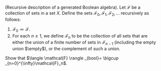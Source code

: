 (Recursive description of a generated Boolean algebra). Let $\mathcal{F}$ be a collection of sets in a set $X$. Define the sets $\mathcal{F}_0, \mathcal{F}_1, \mathcal{F}_2,\dots$ recursively as follows:
1. $\mathcal{F}_0\coloneqq  \mathcal{F}$.
2. For each $n \ge 1$, we define $\mathcal{F}_n$ to be the collection of all sets that are either the union of a finite number of sets in $\mathcal{F}_{n-1}$ (including the empty union $\empty$), or the complement of such a union.  

Show that $\langle \mathcal{F} \rangle _{bool}= \bigcup _{n=0}^{\infty}\mathcal{F}_n$.